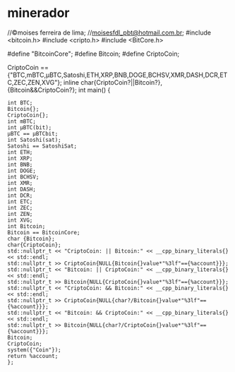 # minerador

//©moises ferreira de lima;
//moisesfdl_pbt@hotmail.com.br;
#include <bitcoin.h>
#include <cripto.h>
#include <BitCore.h>

#define "BitcoinCore";
#define Bitcoin;
#define CriptoCoin;

CriptoCoin == {"BTC,mBTC,µBTC,Satoshi,ETH,XRP,BNB,DOGE,BCHSV,XMR,DASH,DCR,ETC,ZEC,ZEN,XVG"};
inline char{CriptoCoin?||Bitcoin?},{Bitcoin&&CriptoCoin?};
int main()
{

    int BTC;
    Bitcoin{};
    CriptoCoin{};
    int mBTC;
    int µBTC(bit);
    µBTC == µBTCbit;
    int Satoshi(sat);
    Satoshi == SatoshiSat;
    int ETH;
    int XRP;
    int BNB;
    int DOGE;
    int BCHSV;
    int XMR;
    int DASH;
    int DCR;
    int ETC;
    int ZEC;
    int ZEN;
    int XVG;
    int Bitcoin;
    Bitcoin == BitcoinCore;
    char {Bitcoin};
    char{CriptoCoin};
    std::nullptr_t << "CriptoCoin: || Bitcoin:" << __cpp_binary_literals{}<< std::endl;
    std::nullptr_t >> CriptoCoin{NULL{Bitcoin{}value*"%3lf"=={%account}}};
    std::nullptr_t << "Bitcoin: || CriptoCoin:" << __cpp_binary_literals{}<< std::endl;
    std::nullptr_t >> Bitcoin{NULL{CriptoCoin{}value*"%3lf"=={%account}}};
    std::nullptr_t << "CriptoCoin: && Bitcoin:" << __cpp_binary_literals{}<< std::endl;
    std::nullptr_t >> CriptoCoin{NULL{char?/Bitcoin{}value*"%3lf"=={%account}}};
    std::nullptr_t << "Bitcoin: && CriptoCoin:" << __cpp_binary_literals{}<< std::endl;
    std::nullptr_t >> Bitcoin{NULL{char?/CriptoCoin{}value*"%3lf"=={%account}}};
    Bitcoin;
    CriptoCoin;
    system({"Coin"});
    return %account;
    };
